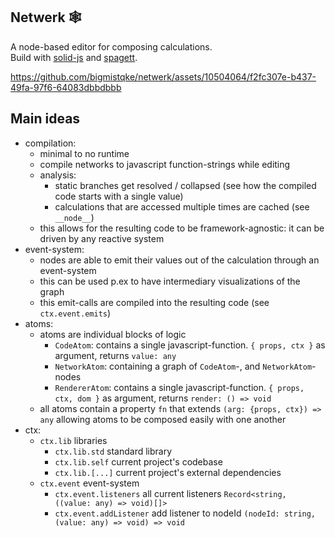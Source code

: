 ## Netwerk 🕸️

A node-based editor for composing calculations.<br/>
Build with <a href="https://solidjs.com/">solid-js</a> and <a href="https://github.com/bigmistqke/spagett">spagett</a>.

https://github.com/bigmistqke/netwerk/assets/10504064/f2fc307e-b437-49fa-97f6-64083dbbdbbb

## Main ideas

- compilation:
  - minimal to no runtime
  - compile networks to javascript function-strings while editing
  - analysis:
    - static branches get resolved / collapsed (see how the compiled code starts with a single value)
    - calculations that are accessed multiple times are cached (see `__node__`)
  - this allows for the resulting code to be framework-agnostic: it can be driven by any reactive system
- event-system:
  - nodes are able to emit their values out of the calculation through an event-system
  - this can be used p.ex to have intermediary visualizations of the graph
  - this emit-calls are compiled into the resulting code (see `ctx.event.emits`)
- atoms:
  - atoms are individual blocks of logic
    - `CodeAtom`: contains a single javascript-function. `{ props, ctx }` as argument, returns `value: any`
    - `NetworkAtom`: containing a graph of `CodeAtom`-, and `NetworkAtom`-nodes
    - `RendererAtom`: contains a single javascript-function. `{ props, ctx, dom }` as argument, returns `render: () => void`
  - all atoms contain a property `fn` that extends `(arg: {props, ctx}) => any` allowing atoms to be composed easily with one another
- ctx:
  - `ctx.lib` libraries
    - `ctx.lib.std` standard library
    - `ctx.lib.self` current project's codebase
    - `ctx.lib.[...]` current project's external dependencies
  - `ctx.event` event-system
    - `ctx.event.listeners` all current listeners `Record<string, ((value: any) => void)[]>`
    - `ctx.event.addListener` add listener to nodeId `(nodeId: string, (value: any) => void) => void`
 
